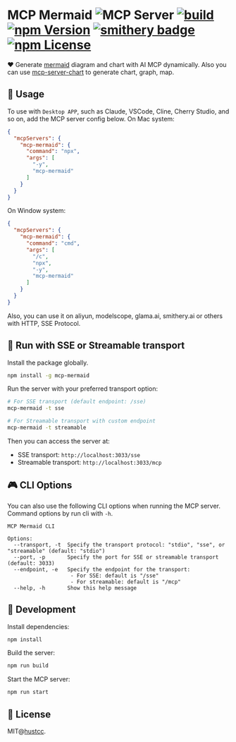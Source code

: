 # MCP Mermaid ![](https://badge.mcpx.dev?type=server 'MCP Server')  [![build](https://github.com/hustcc/mcp-mermaid/actions/workflows/build.yml/badge.svg)](https://github.com/hustcc/mcp-mermaid/actions/workflows/build.yml) [![npm Version](https://img.shields.io/npm/v/mcp-mermaid.svg)](https://www.npmjs.com/package/mcp-mermaid) [![smithery badge](https://smithery.ai/badge/@hustcc/mcp-mermaid)](https://smithery.ai/server/@hustcc/mcp-mermaid) [![npm License](https://img.shields.io/npm/l/mcp-mermaid.svg)](https://www.npmjs.com/package/mcp-mermaid)

❤️ Generate [mermaid](https://mermaid.js.org/) diagram and chart with AI MCP dynamically. Also you can use [mcp-server-chart](https://github.com/antvis/mcp-server-chart) to generate chart, graph, map.


## 🤖 Usage

To use with `Desktop APP`, such as Claude, VSCode, Cline, Cherry Studio, and so on, add the  MCP server config below. On Mac system:

```json
{
  "mcpServers": {
    "mcp-mermaid": {
      "command": "npx",
      "args": [
        "-y",
        "mcp-mermaid"
      ]
    }
  }
}
```

On Window system:

```json
{
  "mcpServers": {
    "mcp-mermaid": {
      "command": "cmd",
      "args": [
        "/c",
        "npx",
        "-y",
        "mcp-mermaid"
      ]
    }
  }
}
```

Also, you can use it on aliyun, modelscope, glama.ai, smithery.ai or others with HTTP, SSE Protocol.


## 🚰 Run with SSE or Streamable transport

Install the package globally.

```bash
npm install -g mcp-mermaid
```

Run the server with your preferred transport option:

```bash
# For SSE transport (default endpoint: /sse)
mcp-mermaid -t sse

# For Streamable transport with custom endpoint
mcp-mermaid -t streamable
```

Then you can access the server at:
- SSE transport: `http://localhost:3033/sse`
- Streamable transport: `http://localhost:3033/mcp`


## 🎮 CLI Options

You can also use the following CLI options when running the MCP server. Command options by run cli with `-h`.

```plain
MCP Mermaid CLI

Options:
  --transport, -t  Specify the transport protocol: "stdio", "sse", or "streamable" (default: "stdio")
  --port, -p       Specify the port for SSE or streamable transport (default: 3033)
  --endpoint, -e   Specify the endpoint for the transport:
                    - For SSE: default is "/sse"
                    - For streamable: default is "/mcp"
  --help, -h       Show this help message
```


## 🔨 Development

Install dependencies:

```bash
npm install
```

Build the server:

```bash
npm run build
```

Start the MCP server:

```bash
npm run start
```


## 📄 License

MIT@[hustcc](https://github.com/hustcc).
